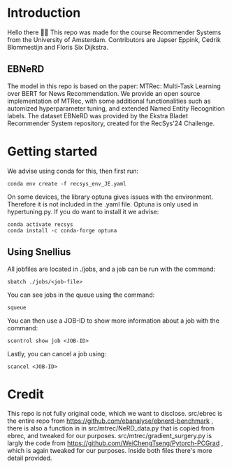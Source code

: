 
# Introduction
Hello there 👋🏽
This repo was made for the course Recommender Systems from the University of Amsterdam. Contributors are Japser Eppink, Cedrik Blommestijn and Floris Six Dijkstra.

## EBNeRD 
The model in this repo is based on the paper: MTRec: Multi-Task Learning over BERT for News Recommendation. We provide an open source implementation of MTRec, with some additional functionalities such as automized hyperparameter tuning, and extended Named Entity Recognition labels. The dataset EBNeRD was provided by the Ekstra Bladet Recommender System repository, created for the RecSys'24 Challenge. 

# Getting started
We advise using conda for this, then first run:
```
conda env create -f recsys_env_JE.yaml
```
On some devices, the library optuna gives issues with the environment. Therefore it is not included in the .yaml file. Optuna is only used in hypertuning.py. If you do want to install it we advise:
```
conda activate recsys
conda install -c conda-forge optuna
```
## Using Snellius
All jobfiles are located in ./jobs, and a job can be run with the command:
```
sbatch ./jobs/<job-file>
```
You can see jobs in the queue using the command:
```
squeue
```
You can then use a JOB-ID to show more information about a job with the command:
```
scontrol show job <JOB-ID>
```
Lastly, you can cancel a job using:
```
scancel <JOB-ID>
```

# Credit
This repo is not fully original code, which we want to disclose. src/ebrec is the entire repo from https://github.com/ebanalyse/ebnerd-benchmark , there is also a function in in src/mtrec/NeRD_data.py that is copied from ebrec, and tweaked for our purposes. src/mtrec/gradient_surgery.py is largly the code from https://github.com/WeiChengTseng/Pytorch-PCGrad , which is again tweaked for our purposes. Inside both files there's more detail provided.
